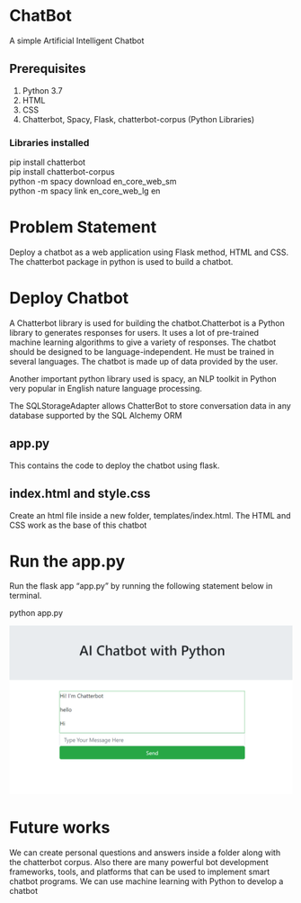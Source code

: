 # ChatBot
A simple Artificial Intelligent Chatbot

## Prerequisites
1. Python 3.7
2. HTML
3. CSS
4. Chatterbot, Spacy, Flask, chatterbot-corpus (Python Libraries)

### Libraries installed
pip install chatterbot  
pip install chatterbot-corpus  
python -m spacy download en_core_web_sm  
python -m spacy link en_core_web_lg en  

# Problem Statement
Deploy a chatbot as a web application using Flask method, HTML and CSS. The chatterbot package in python is used to build a chatbot.

# Deploy Chatbot

A Chatterbot library is used for building the chatbot.Chatterbot is a Python library to generates responses for users. It uses a lot of pre-trained machine learning algorithms to give a variety of responses. The chatbot should be designed to be language-independent. He must be trained in several languages. The chatbot is made up of data provided by the user.

Another important python library used is spacy, an NLP toolkit in Python very popular in English nature language processing. 

The SQLStorageAdapter allows ChatterBot to store conversation data in any database supported by the SQL Alchemy ORM

## app.py
This contains the code to deploy the chatbot using flask.

## index.html and style.css
Create an html file inside a new folder, templates/index.html. The HTML and CSS work as the base of this chatbot

# Run the app.py
Run the flask app “app.py” by running the following statement below in terminal.

python app.py

![alt text](https://github.com/sabdha/ChatBot/blob/main/Screenshot%202021-02-16%20232926.png)

# Future works

We can create personal questions and answers inside a folder along with the chatterbot corpus.
Also there are many powerful bot development frameworks, tools, and platforms that can be used to implement smart chatbot programs.
We can use machine learning with Python to develop a chatbot




